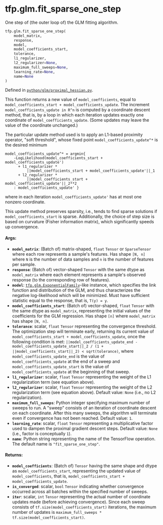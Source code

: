 <div itemscope itemtype="http://developers.google.com/ReferenceObject">
<meta itemprop="name" content="tfp.glm.fit_sparse_one_step" />
<meta itemprop="path" content="Stable" />
</div>

# tfp.glm.fit_sparse_one_step

One step of (the outer loop of) the GLM fitting algorithm.

``` python
tfp.glm.fit_sparse_one_step(
    model_matrix,
    response,
    model,
    model_coefficients_start,
    tolerance,
    l1_regularizer,
    l2_regularizer=None,
    maximum_full_sweeps=None,
    learning_rate=None,
    name=None
)
```



Defined in [`python/glm/proximal_hessian.py`](https://github.com/tensorflow/probability/tree/master/tensorflow_probability/python/glm/proximal_hessian.py).

<!-- Placeholder for "Used in" -->

This function returns a new value of `model_coefficients`, equal to
`model_coefficients_start + model_coefficients_update`.  The increment
`model_coefficients_update in R^n` is computed by a coordinate descent method,
that is, by a loop in which each iteration updates exactly one coordinate of
`model_coefficients_update`.  (Some updates may leave the value of the
coordinate unchanged.)

The particular update method used is to apply an L1-based proximity operator,
"soft threshold", whose fixed point `model_coefficients_update^*` is the
desired minimum

```none
model_coefficients_update^* = argmin{
    -LogLikelihood(model_coefficients_start + model_coefficients_update')
      + l1_regularizer *
          ||model_coefficients_start + model_coefficients_update'||_1
      + l2_regularizer *
          ||model_coefficients_start + model_coefficients_update'||_2**2
    : model_coefficients_update' }
```

where in each iteration `model_coefficients_update'` has at most one nonzero
coordinate.

This update method preserves sparsity, i.e., tends to find sparse solutions if
`model_coefficients_start` is sparse.  Additionally, the choice of step size
is based on curvature (Fisher information matrix), which significantly speeds
up convergence.

#### Args:


* <b>`model_matrix`</b>: (Batch of) matrix-shaped, `float` `Tensor` or `SparseTensor`
  where each row represents a sample's features.  Has shape `[N, n]` where
  `N` is the number of data samples and `n` is the number of features per
  sample.
* <b>`response`</b>: (Batch of) vector-shaped `Tensor` with the same dtype as
  `model_matrix` where each element represents a sample's observed response
  (to the corresponding row of features).
* <b>`model`</b>: <a href="../../tfp/glm/ExponentialFamily.md"><code>tfp.glm.ExponentialFamily</code></a>-like instance, which specifies the link
  function and distribution of the GLM, and thus characterizes the negative
  log-likelihood which will be minimized. Must have sufficient statistic
  equal to the response, that is, `T(y) = y`.
* <b>`model_coefficients_start`</b>: (Batch of) vector-shaped, `float` `Tensor` with
  the same dtype as `model_matrix`, representing the initial values of the
  coefficients for the GLM regression.  Has shape `[n]` where `model_matrix`
  has shape `[N, n]`.
* <b>`tolerance`</b>: scalar, `float` `Tensor` representing the convergence threshold.
  The optimization step will terminate early, returning its current value of
  `model_coefficients_start + model_coefficients_update`, once the following
  condition is met:
  `||model_coefficients_update_end - model_coefficients_update_start||_2
     / (1 + ||model_coefficients_start||_2)
   < sqrt(tolerance)`,
  where `model_coefficients_update_end` is the value of
  `model_coefficients_update` at the end of a sweep and
  `model_coefficients_update_start` is the value of
  `model_coefficients_update` at the beginning of that sweep.
* <b>`l1_regularizer`</b>: scalar, `float` `Tensor` representing the weight of the L1
  regularization term (see equation above).
* <b>`l2_regularizer`</b>: scalar, `float` `Tensor` representing the weight of the L2
  regularization term (see equation above).
  Default value: `None` (i.e., no L2 regularization).
* <b>`maximum_full_sweeps`</b>: Python integer specifying maximum number of sweeps to
  run.  A "sweep" consists of an iteration of coordinate descent on each
  coordinate. After this many sweeps, the algorithm will terminate even if
  convergence has not been reached.
  Default value: `1`.
* <b>`learning_rate`</b>: scalar, `float` `Tensor` representing a multiplicative factor
  used to dampen the proximal gradient descent steps.
  Default value: `None` (i.e., factor is conceptually `1`).
* <b>`name`</b>: Python string representing the name of the TensorFlow operation. The
  default name is `"fit_sparse_one_step"`.


#### Returns:


* <b>`model_coefficients`</b>: (Batch of) `Tensor` having the same shape and dtype as
  `model_coefficients_start`, representing the updated value of
  `model_coefficients`, that is, `model_coefficients_start +
  model_coefficients_update`.
* <b>`is_converged`</b>: scalar, `bool` `Tensor` indicating whether convergence
  occurred across all batches within the specified number of sweeps.
* <b>`iter`</b>: scalar, `int` `Tensor` representing the actual number of coordinate
  updates made (before achieving convergence).  Since each sweep consists of
  `tf.size(model_coefficients_start)` iterations, the maximum number of
  updates is `maximum_full_sweeps * tf.size(model_coefficients_start)`.